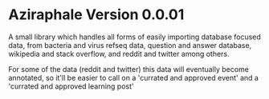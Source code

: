 # Aziraphale Version 0.0.01

A small library which handles all forms of easily importing database focused data, from bacteria and virus refseq data, question and answer database, wikipedia and stack overflow, and reddit and twitter among others. 


For some of the data (reddit and twitter) this data will eventually become annotated, so it'll be easier to call on a 'currated and approved event' and a 'currated and approved learning post' 
